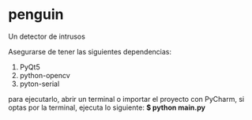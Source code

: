 # penguin
Un detector de intrusos

Asegurarse de tener las siguientes dependencias:

1. PyQt5
2. python-opencv
3. pyton-serial

para ejecutarlo, abrir un terminal o importar el proyecto con PyCharm, 
si optas por la terminal, ejecuta lo siguiente:
**$ python main.py**
